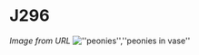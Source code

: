 # J296

*Image from URL*
![''peonies'',''peonies in vase''](https://dy1yydbfzm05w.cloudfront.net/media/catalog/product/cache/39b52c4cabb46819553175347e38b212/f/a/famingo_peony_vase.jpg)

